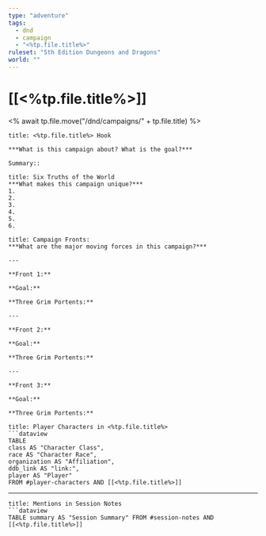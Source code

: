 ```yaml
---
type: "adventure"
tags:
  - dnd
  - campaign
  - "<%tp.file.title%>"
ruleset: "5th Edition Dungeons and Dragons"
world: ""
---
```

# [[<%tp.file.title%>]]
<% await tp.file.move("/dnd/campaigns/" + tp.file.title) %>

```ad-important
title: <%tp.file.title%> Hook

***What is this campaign about? What is the goal?***

Summary:: 

```

```ad-faq
title: Six Truths of the World
***What makes this campaign unique?***
1.
2.
3.
4.
5.
6.
```

```ad-info
title: Campaign Fronts:
***What are the major moving forces in this campaign?***

---

**Front 1:**

**Goal:**

**Three Grim Portents:**

---

**Front 2:**

**Goal:**

**Three Grim Portents:**

---

**Front 3:**

**Goal:**

**Three Grim Portents:**
```

```ad-tldr
title: Player Characters in <%tp.file.title%>
```dataview
TABLE
class AS "Character Class",
race AS "Character Race",
organization AS "Affiliation",
ddb_link AS "link:",
player AS "Player"
FROM #player-characters AND [[<%tp.file.title%>]]
```


---
```ad-example
title: Mentions in Session Notes
```dataview
TABLE summary AS "Session Summary" FROM #session-notes AND [[<%tp.file.title%>]]
```


